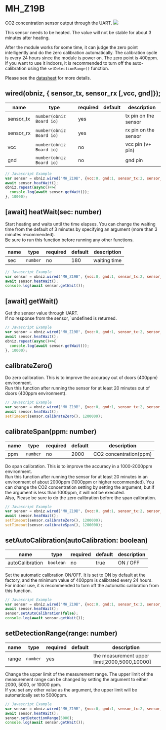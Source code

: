 # MH_Z19B


CO2 concentration sensor output through the UART.
![](image.jpg)

This sensor needs to be heated. The value will not be stable for about 3 minutes after heating.

After the module works for some time, it can judge the zero point intelligently and do the zero calibration
automatically. The calibration cycle is every 24 hours since the module is power on. The zero point is 400ppm. If you want to use it indoors, it is recommended to turn off the auto-calibration using the `setDetectionRange()` function.

Please see the [datasheet](https://www.winsen-sensor.com/d/files/infrared-gas-sensor/mh-z19b-co2-ver1_0.pdf) for more details.


## wired(obniz,  { sensor_tx, sensor_rx [,vcc, gnd]});

| name      | type                     | required | default | description          |
|-----------|--------------------------|----------|---------|----------------------|
| sensor_tx | `number(obniz Board io)` | yes      | &nbsp;  | tx pin on the sensor |
| sensor_rx | `number(obniz Board io)` | yes      | &nbsp;  | rx pin on the sensor |
| vcc       | `number(obniz Board io)` | no       | &nbsp;  | vcc pin (v+ pin)     |
| gnd       | `number(obniz Board io)` | no       | &nbsp;  | gnd pin              |

```Javascript
// Javascript Example
var sensor = obniz.wired("MH_Z19B", {vcc:0, gnd:1, sensor_tx:2, sensor_rx:3});
await sensor.heatWait();
obniz.repeat(async()=>{
  console.log(await sensor.getWait());
}, 10000);
```


## [await] heatWait(sec: number)
Start heating and waits until the time elapses. You can change the waiting time from the default of 3 minutes by specifying an argument (more than 3 minutes recommended).  
Be sure to run this function before running any other functions.

| name | type     | required | default | description  |
|------|----------|----------|---------|--------------|
| sec  | `number` | no       | 180     | waiting time |

```Javascript
// Javascript Example
var sensor = obniz.wired("MH_Z19B", {vcc:0, gnd:1, sensor_tx:2, sensor_rx:3});
await sensor.heatWait();
console.log(await sensor.getWait());
```

## [await] getWait()
Get the sensor value through UART.  
If no response from the sensor, `undefined is returned.

```Javascript
// Javascript Example
var sensor = obniz.wired("MH_Z19B", {vcc:0, gnd:1, sensor_tx:2, sensor_rx:3});
await sensor.heatWait();
obniz.repeat(async()=>{
  console.log(await sensor.getWait());
}, 10000);
```

## calibrateZero()
Do zero calibration. This is to improve the accuracy out of doors (400ppm) environment.  
Run this function after running the sensor for at least 20 minutes out of doors (400ppm environment).

```Javascript
// Javascript Example
var sensor = obniz.wired("MH_Z19B", {vcc:0, gnd:1, sensor_tx:2, sensor_rx:3});
await sensor.heatWait();
setTimeout(sensor.calibrateZero(), 1200000);
```

## calibrateSpan(ppm: number)

| name | type     | required | default | description            |
|------|----------|----------|---------|------------------------|
| ppm  | `number` | no       | 2000    | CO2 concentration(ppm) |

Do span calibration. This is to improve the accuracy in a 1000-2000ppm environment.    
Run this function after running the sensor for at least 20 minutes in an environment of about 2000ppm (1000ppm or higher recommended). You can change the CO2 concentration setting by setting the argument, but if the argument is less than 1000ppm, it will not be executed.  
Also, Please be sure to do the zero calibration before the span calibration.

```Javascript
// Javascript Example
var sensor = obniz.wired("MH_Z19B", {vcc:0, gnd:1, sensor_tx:2, sensor_rx:3});
await sensor.heatWait();
setTimeout(sensor.calibrateZero(), 1200000);
setTimeout(sensor.calibrateSpan(), 1200000);
```

## setAutoCalibration(autoCalibration: boolean)

| name            | type      | required | default | description |
|-----------------|-----------|----------|---------|-------------|
| autoCalibration | `boolean` | no       | true    | ON / OFF    |

Set the automatic calibration ON/OFF. It is set to ON by default at the factory, and the minimum value of 400ppm is calibrated every 24 hours.  
For indoor use, it is recommended to turn off the automatic calibration from this function.

```Javascript
// Javascript Example
var sensor = obniz.wired("MH_Z19B", {vcc:0, gnd:1, sensor_tx:2, sensor_rx:3});
await sensor.heatWait();
sensor.setAutoCalibration(false);
console.log(await sensor.getWait());
```

## setDetectionRange(range: number)

| name  | type     | required | default | description                                  |
|-------|----------|----------|---------|----------------------------------------------|
| range | `number` | yes      | &nbsp;  | the measurement upper limit[2000,5000,10000] |

Change the upper limit of the measurement range. The upper limit of the measurement range can be changed by setting the argument to either 2000, 5000, or 10000 ppm.  
If you set any other value as the argument, the upper limit will be automatically set to 5000ppm.


```Javascript
// Javascript Example
var sensor = obniz.wired("MH_Z19B", {vcc:0, gnd:1, sensor_tx:2, sensor_rx:3});
await sensor.heatWait();
sensor.setDetectionRange(5000);
console.log(await sensor.getWait());
```

